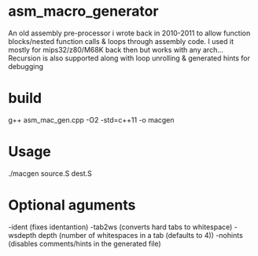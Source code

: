 # asm_macro_generator
An old assembly pre-processor i wrote back in 2010-2011 to allow function blocks/nested function calls &amp; loops through assembly code.
I used it mostly for mips32/z80/M68K back then but works with any arch...
Recursion is also supported along with loop unrolling & generated hints for debugging

# build
g++ asm_mac_gen.cpp -O2 -std=c++11 -o macgen

# Usage
./macgen source.S dest.S

# Optional aguments
-ident  (fixes identantion) 
-tab2ws (converts hard tabs to whitespace)
 -wsdepth depth (number of whitespaces in a tab (defaults to 4))
 -nohints (disables comments/hints in the generated file)
 
